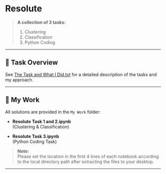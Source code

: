 # Resolute

> **A collection of 3 tasks:**  
> 1. Clustering  
> 2. Classification  
> 3. Python Coding

---

## 📑 Task Overview

See [The Task and What I Did.txt](The%20Task%20and%20What%20i%20did.txt) for a detailed description of the tasks and my approach.

---

## 📂 My Work

All solutions are provided in the `My Work` folder:

- **Resolute Task 1 and 2.ipynb**  
  (Clustering & Classification)

- **Resolute Task 3.ipynb**  
  (Python Coding Task)

> **Note:**  
> Please set the location in the first 4 lines of each notebook according to the local directory path after extracting the files to your desktop.

---